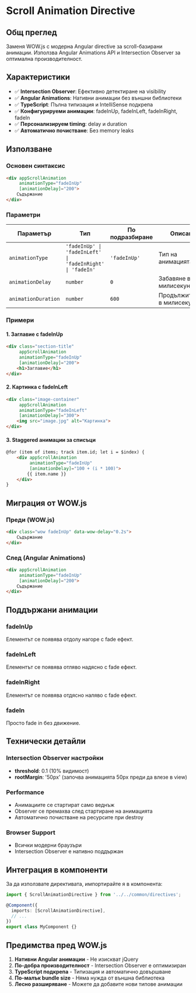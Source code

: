 # Scroll Animation Directive

## Общ преглед

Заменя WOW.js с модерна Angular directive за scroll-базирани анимации. Използва Angular Animations API и Intersection Observer за оптимална производителност.

## Характеристики

- ✅ **Intersection Observer**: Ефективно детектиране на visibility
- ✅ **Angular Animations**: Нативни анимации без външни библиотеки  
- ✅ **TypeScript**: Пълна типизация и IntelliSense подкрепа
- ✅ **Конфигурируеми анимации**: fadeInUp, fadeInLeft, fadeInRight, fadeIn
- ✅ **Персонализируем timing**: delay и duration
- ✅ **Автоматично почистване**: Без memory leaks

## Използване

### Основен синтаксис

```html
<div appScrollAnimation 
     animationType="fadeInUp" 
     [animationDelay]="200">
    Съдържание
</div>
```

### Параметри

| Параметър | Тип | По подразбиране | Описание |
|-----------|-----|-----------------|----------|
| `animationType` | `'fadeInUp' \| 'fadeInLeft' \| 'fadeInRight' \| 'fadeIn'` | `'fadeInUp'` | Тип на анимацията |
| `animationDelay` | `number` | `0` | Забавяне в милисекунди |
| `animationDuration` | `number` | `600` | Продължителност в милисекунди |

### Примери

#### 1. Заглавие с fadeInUp

```html
<div class="section-title" 
     appScrollAnimation 
     animationType="fadeInUp" 
     [animationDelay]="200">
    <h1>Заглавие</h1>
</div>
```

#### 2. Картинка с fadeInLeft

```html
<div class="image-container" 
     appScrollAnimation 
     animationType="fadeInLeft" 
     [animationDelay]="300">
    <img src="image.jpg" alt="Картинка">
</div>
```

#### 3. Staggered анимации за списъци

```html
@for (item of items; track item.id; let i = $index) {
    <div appScrollAnimation 
         animationType="fadeInUp" 
         [animationDelay]="100 + (i * 100)">
        {{ item.name }}
    </div>
}
```

## Миграция от WOW.js

### Преди (WOW.js)
```html
<div class="wow fadeInUp" data-wow-delay="0.2s">
    Съдържание
</div>
```

### След (Angular Animations)
```html
<div appScrollAnimation 
     animationType="fadeInUp" 
     [animationDelay]="200">
    Съдържание
</div>
```

## Поддържани анимации

### fadeInUp
Елементът се появява отдолу нагоре с fade ефект.

### fadeInLeft  
Елементът се появява отляво надясно с fade ефект.

### fadeInRight
Елементът се появява отдясно наляво с fade ефект.

### fadeIn
Простo fade in без движение.

## Технически детайли

### Intersection Observer настройки
- **threshold**: 0.1 (10% видимост)
- **rootMargin**: '50px' (започва анимацията 50px преди да влезе в view)

### Performance
- Анимациите се стартират само веднъж
- Observer се премахва след стартиране на анимацията
- Автоматично почистване на ресурсите при destroy

### Browser Support
- Всички модерни браузъри
- Intersection Observer е нативно поддържан

## Интеграция в компоненти

За да използвате директивата, импортирайте я в компонента:

```typescript
import { ScrollAnimationDirective } from '../../common/directives';

@Component({
  imports: [ScrollAnimationDirective],
  // ...
})
export class MyComponent {}
```

## Предимства пред WOW.js

1. **Нативни Angular анимации** - Не изискват jQuery
2. **По-добра производителност** - Intersection Observer е оптимизиран
3. **TypeScript подкрепа** - Типизация и автоматично довършване
4. **По-малък bundle size** - Няма нужда от външна библиотека
5. **Лесно разширяване** - Можете да добавите нови типове анимации
